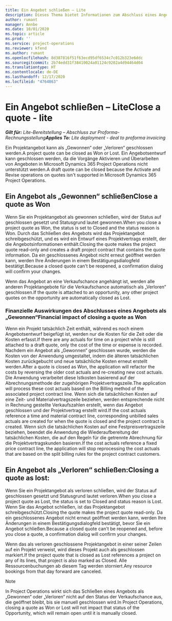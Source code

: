 ```yaml
---
title: Ein Angebot schließen – Lite
description: Dieses Thema bietet Informationen zum Abschluss eines Angebots in Project Operations.
author: rumant
manager: Annbe
ms.date: 10/01/2020
ms.topic: article
ms.prod: ''
ms.service: project-operations
ms.reviewer: kfend
ms.author: rumant
ms.openlocfilehash: 8d387816f51f63ecd95df6534c7c012b323e6ddc
ms.sourcegitcommit: 2b74edd31f38410024a01124c9202a4d94464d04
ms.translationtype: HT
ms.contentlocale: de-DE
ms.lasthandoff: 12/17/2020
ms.locfileid: "4764863"
---
```

# <a name="close-a-quote---lite"></a><span data-ttu-id="72fcb-103">Ein Angebot schließen – Lite</span><span class="sxs-lookup"><span data-stu-id="72fcb-103">Close a quote - lite</span></span>

<span data-ttu-id="72fcb-104">_**Gilt für:** Lite-Bereitstellung – Abschluss zur Proforma-Rechnungsstellung_</span><span class="sxs-lookup"><span data-stu-id="72fcb-104">_**Applies To:** Lite deployment - deal to proforma invoicing_</span></span>

<span data-ttu-id="72fcb-105">Ein Projektangebot kann als „Gewonnen“ oder „Verloren“ geschlossen werden.</span><span class="sxs-lookup"><span data-stu-id="72fcb-105">A project quote can be closed as Won or Lost.</span></span> <span data-ttu-id="72fcb-106">Ein Angebotsentwurf kann geschlossen werden, da die Vorgänge Aktivieren und Überarbeiten von Angeboten in Microsoft Dynamics 365 Project Operations nicht unterstützt werden.</span><span class="sxs-lookup"><span data-stu-id="72fcb-106">A draft quote can be closed because the Activate and Revise operations on quotes isn't supported in Microsoft Dynamics 365 Project Operations.</span></span>

## <a name="close-a-quote-as-won"></a><span data-ttu-id="72fcb-107">Ein Angebot als „Gewonnen“ schließen</span><span class="sxs-lookup"><span data-stu-id="72fcb-107">Close a quote as Won</span></span>

<span data-ttu-id="72fcb-108">Wenn Sie ein Projektangebot als gewonnen schließen, wird der Status auf geschlossen gesetzt und Statusgrund lautet gewonnen.</span><span class="sxs-lookup"><span data-stu-id="72fcb-108">When you close a project quote as Won, the status is set to Closed and the status reason is Won.</span></span> <span data-ttu-id="72fcb-109">Durch das Schließen des Angebots wird das Projektangebot schreibgeschützt, und es wird ein Entwurf eines Projektvertrags erstellt, der die Angebotsinformationen enthält.</span><span class="sxs-lookup"><span data-stu-id="72fcb-109">Closing the quote makes the project quote read-only and creates a draft project contract that contains the quote information.</span></span> <span data-ttu-id="72fcb-110">Da ein geschlossenes Angebot nicht erneut geöffnet werden kann, werden Ihre Änderungen in einem Bestätigungsdialogfeld bestätigt.</span><span class="sxs-lookup"><span data-stu-id="72fcb-110">Because a closed quote can't be reopened, a confirmation dialog will confirm your changes.</span></span>

<span data-ttu-id="72fcb-111">Wenn das Angebot an eine Verkaufschance angehängt ist, werden alle anderen Projektangebote für die Verkaufschance automatisch als „Verloren“ geschlossen.</span><span class="sxs-lookup"><span data-stu-id="72fcb-111">If the quote is attached to an opportunity, any other project quotes on the opportunity are automatically closed as Lost.</span></span>

### <a name="financial-impact-of-closing-a-quote-as-won"></a><span data-ttu-id="72fcb-112">Finanzielle Auswirkungen des Abschlusses eines Angebots als „Gewonnen“</span><span class="sxs-lookup"><span data-stu-id="72fcb-112">Financial impact of closing a quote as Won</span></span>

<span data-ttu-id="72fcb-113">Wenn ein Projekt tatsächlich Zeit enthält, während es noch einem Angebotsentwurf beigefügt ist, werden nur die Kosten für die Zeit oder die Kosten erfasst.</span><span class="sxs-lookup"><span data-stu-id="72fcb-113">If there are any actuals for time on a project while is still attached to a draft quote, only the cost of the time or expense is recorded.</span></span> <span data-ttu-id="72fcb-114">Nachdem ein Angebot als „Gewonnen“ geschlossen wurde, werden die Kosten von der Anwendung umgestaltet, indem die älteren tatsächlichen Kosten zurückgebucht und neue tatsächliche Kosten erneut erstellt werden.</span><span class="sxs-lookup"><span data-stu-id="72fcb-114">After a quote is closed as Won, the application will refactor the costs by reversing the older cost actuals and re-creating new cost actuals.</span></span> <span data-ttu-id="72fcb-115">Die Anwendung verarbeitet diese Istkosten basierend auf der Abrechnungsmethode der zugehörigen Projektvertragszeile.</span><span class="sxs-lookup"><span data-stu-id="72fcb-115">The application will process these cost actuals based on the Billing method of the associated project contract line.</span></span> <span data-ttu-id="72fcb-116">Wenn sich die tatsächlichen Kosten auf eine Zeit- und Materialvertragszeile beziehen, werden entsprechende nicht in Rechnung gestellte Verkaufszahlen erstellt, wenn das Angebot geschlossen und der Projektvertrag erstellt wird.</span><span class="sxs-lookup"><span data-stu-id="72fcb-116">If the cost actuals reference a time and material contract line, corresponding unbilled sales actuals are created for when the quote is closed and the project contract is created.</span></span> <span data-ttu-id="72fcb-117">Wenn sich die tatsächlichen Kosten auf eine Festpreisvertragszeile beziehen, beendet die Anwendung die Wiederaufbereitung der tatsächlichen Kosten, die auf den Regeln für die getrennte Abrechnung für die Projektvertragskunden basieren.</span><span class="sxs-lookup"><span data-stu-id="72fcb-117">If the cost actuals reference a fixed price contract line, the application will stop reprocessing the cost actuals that are based on the split billing rules for the project contract customers.</span></span>

## <a name="closing-a-quote-as-lost"></a><span data-ttu-id="72fcb-118">Ein Angebot als „Verloren“ schließen:</span><span class="sxs-lookup"><span data-stu-id="72fcb-118">Closing a quote as lost:</span></span>

<span data-ttu-id="72fcb-119">Wenn Sie ein Projektangebot als verloren schließen, wird der Status auf geschlossen gesetzt und Statusgrund lautet verloren.</span><span class="sxs-lookup"><span data-stu-id="72fcb-119">When you close a project quote as Lost, the status is set to Closed and status reason is Lost.</span></span> <span data-ttu-id="72fcb-120">Wenn Sie das Angebot schließen, ist das Projektangebot schreibgeschützt.</span><span class="sxs-lookup"><span data-stu-id="72fcb-120">Closing the quote makes the project quote read-only.</span></span> <span data-ttu-id="72fcb-121">Da ein geschlossenes Angebot nicht erneut geöffnet werden kann, werden Ihre Änderungen in einem Bestätigungsdialogfeld bestätigt, bevor Sie ein Angebot schließen.</span><span class="sxs-lookup"><span data-stu-id="72fcb-121">Because a closed quote can't be reopened and, before you close a quote, a confirmation dialog will confirm your changes.</span></span>

<span data-ttu-id="72fcb-122">Wenn das als verloren geschlossene Projektangebot in einer seiner Zeilen auf ein Projekt verweist, wird dieses Projekt auch als geschlossen markiert.</span><span class="sxs-lookup"><span data-stu-id="72fcb-122">If the project quote that is closed as Lost references a project on any of its lines, that project is also marked as Closed.</span></span> <span data-ttu-id="72fcb-123">Alle Ressourcenbuchungen ab diesem Tag werden storniert.</span><span class="sxs-lookup"><span data-stu-id="72fcb-123">Any resource bookings from that day forward are canceled.</span></span>

> [!NOTE]
> <span data-ttu-id="72fcb-124">In Project Operations wirkt sich das Schließen eines Angebots als „Gewonnen“ oder „Verloren“ nicht auf den Status der Verkaufschance aus, die geöffnet bleibt, bis sie manuell geschlossen wird.</span><span class="sxs-lookup"><span data-stu-id="72fcb-124">In Project Operations, closing a quote as Won or Lost will not impact that status of the Opportunity, which will remain open until it is manually closed.</span></span>
